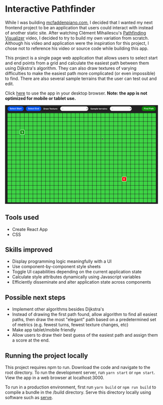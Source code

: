 # Interactive Pathfinder

While I was building [mcfaddenpiano.com](https://github.com/shanemcfadden/mcfaddenpiano.com), I decided that I wanted my next frontend project to be an application that users could interact with instead of another static site. After watching Clément Mihailescu's [Pathfinding Visualizer](https://www.youtube.com/watch?v=msttfIHHkak) video, I decided to try to build my own variation from scratch. Although his video and application were the inspiration for this project, I chose not to reference his video or source code while building this app.

This project is a single page web application that allows users to select start and end points from a grid and calculate the easiest path between them using Dijkstra's algorithm. They can also draw textures of varying difficulties to make the easiest path more complicated (or even impossible) to find. There are also several sample terrains that the user can test out and edit.

Click [here](https://shanemcfadden.github.io/interactive-pathfinder) to use the app in your desktop browser. **Note: the app is not optimized for mobile or tablet use.**

[![Pathfinder demonstration](src/images/screencap.gif)](https://shanemcfadden.github.io/interactive-pathfinder)

## Tools used

- Create React App
- CSS

## Skills improved

- Display programming logic meaningfully with a UI
- Use component-by-component style sheets
- Toggle UI capabilities depending on the current application state
- Calculate style attributes dynamically using Javascript variables
- Efficiently disseminate and alter application state across components

## Possible next steps

- Implement other algorithms besides Dijkstra's
- Instead of drawing the first path found, allow algorithm to find all easiest paths, then draw the most "elegant" path based on a predetermined set of metrics (e.g. fewest turns, fewest texture changes, etc)
- Make app tablet/mobile friendly
- Allow users to draw their best guess of the easiest path and assign them a score at the end.

## Running the project locally

This project requires npm to run. Download the code and navigate to the root directory. To run the development server, run `yarn start` or `npm start`. View the app in a web browser at localhost:3000.

To run in a production environment, first run `yarn build` or `npm run build` to compile a bundle in the /build directory.
Serve this directory locally using software such as [serve](https://github.com/vercel/serve).
